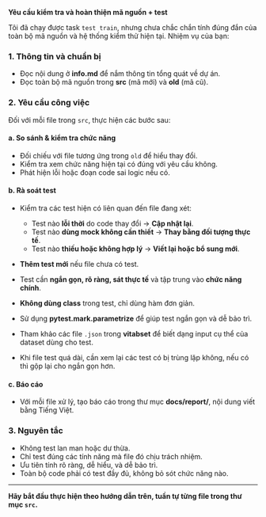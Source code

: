 **Yêu cầu kiểm tra và hoàn thiện mã nguồn + test**

Tôi đã chạy được task `test train`, nhưng chưa chắc chắn tính đúng đắn của toàn bộ mã nguồn và hệ thống kiểm thử hiện tại. Nhiệm vụ của bạn:

### 1. **Thông tin và chuẩn bị**

* Đọc nội dung ở **info.md** để nắm thông tin tổng quát về dự án.
* Đọc toàn bộ mã nguồn trong **src** (mã mới) và **old** (mã cũ).

### 2. **Yêu cầu công việc**

Đối với mỗi file trong `src`, thực hiện các bước sau:

#### a. **So sánh & kiểm tra chức năng**

* Đối chiếu với file tương ứng trong `old` để hiểu thay đổi.
* Kiểm tra xem chức năng hiện tại có đúng với yêu cầu không.
* Phát hiện lỗi hoặc đoạn code sai logic nếu có.

#### b. **Rà soát test**

* Kiểm tra các test hiện có liên quan đến file đang xét:

  * Test nào **lỗi thời** do code thay đổi → **Cập nhật lại**.
  * Test nào **dùng mock không cần thiết** → **Thay bằng đối tượng thực tế**.
  * Test nào **thiếu hoặc không hợp lý** → **Viết lại hoặc bổ sung mới**.

* **Thêm test mới** nếu file chưa có test.

* Test cần **ngắn gọn, rõ ràng, sát thực tế** và tập trung vào **chức năng chính**.

* **Không dùng class** trong test, chỉ dùng hàm đơn giản. 

* Sử dụng **pytest.mark.parametrize** để giúp test ngắn gọn và dễ bảo trì.

* Tham khảo các file `.json` trong **vitabset** để biết dạng input cụ thể của dataset dùng cho test.

* Khi file test quá dài, cần xem lại các test có bị trùng lặp không, nếu có thì gộp lại cho ngắn gọn hơn.

#### c. **Báo cáo**

* Với mỗi file xử lý, tạo báo cáo trong thư mục **docs/report/**, nội dung viết bằng Tiếng Việt.

### 3. **Nguyên tắc**

* Không test lan man hoặc dư thừa.
* Chỉ test đúng các tính năng mà file đó chịu trách nhiệm.
* Ưu tiên tính rõ ràng, dễ hiểu, và dễ bảo trì.
* Toàn bộ code phải có test đầy đủ, không bỏ sót chức năng nào.

---

**Hãy bắt đầu thực hiện theo hướng dẫn trên, tuần tự từng file trong thư mục `src`.**
